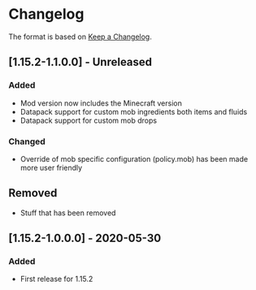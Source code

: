 # Changelog

The format is based on [Keep a Changelog](https://keepachangelog.com/en/1.0.0/).

## [1.15.2-1.1.0.0] - Unreleased
### Added
- Mod version now includes the Minecraft version
- Datapack support for custom mob ingredients both items and fluids
- Datapack support for custom mob drops
### Changed
- Override of mob specific configuration (policy.mob) has been made more user friendly
## Removed
- Stuff that has been removed

## [1.15.2-1.0.0.0] - 2020-05-30
### Added
- First release for 1.15.2


